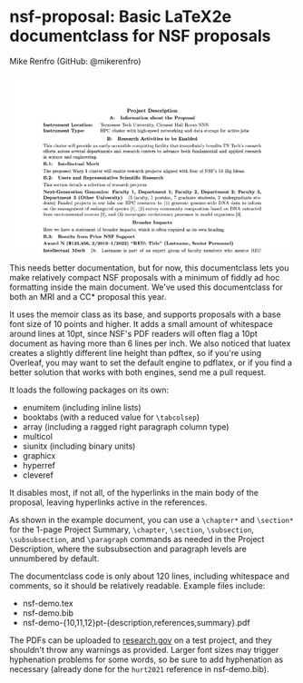 # nsf-proposal: Basic LaTeX2e documentclass for NSF proposals

Mike Renfro (GitHub: @mikerenfro)

![Sample Project Description page](nsf-demo-sample-description.png)

This needs better documentation, but for now, this documentclass lets you make
relatively compact NSF proposals with a minimum of fiddly ad hoc formatting
inside the main document.
We've used this documentclass for both an MRI and a CC* proposal this year.

It uses the memoir class as its base, and supports proposals with a base font
size of 10 points and higher.
It adds a small amount of whitespace around lines at 10pt, since NSF's PDF
readers will often flag a 10pt document as having more than 6 lines per inch.
We also noticed that luatex creates a slightly different line height than
pdftex, so if you're using Overleaf, you may want to set the default engine
to pdflatex, or if you find a better solution that works with both engines,
send me a pull request.

It loads the following packages on its own:

- enumitem (including inline lists)
- booktabs (with a reduced value for `\tabcolsep`)
- array (including a ragged right paragraph column type)
- multicol
- siunitx (including binary units)
- graphicx
- hyperref
- cleveref

It disables most, if not all, of the hyperlinks in the main body of the
proposal, leaving hyperlinks active in the references.

As shown in the example document, you can use a `\chapter*` and `\section*`
for the 1-page Project Summary, `\chapter`, `\section`, `\subsection`,
`\subsubsection`, and `\paragraph` commands as needed in the Project
Description, where the subsubsection and paragraph levels are unnumbered
by default.

The documentclass code is only about 120 lines, including whitespace and
comments, so it should be relatively readable.
Example files include:

- nsf-demo.tex
- nsf-demo.bib
- nsf-demo-{10,11,12}pt-{description,references,summary}.pdf

The PDFs can be uploaded to [research.gov](https://research.gov/) on a test
project, and they shouldn't throw any warnings as provided.
Larger font sizes may trigger hyphenation problems for some words, so be sure
to add hyphenation as necessary (already done for the `hurt2021` reference in
nsf-demo.bib).